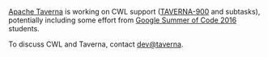 [Apache Taverna](http://taverna.incubator.apache.org/) is working on CWL support ([TAVERNA-900](https://issues.apache.org/jira/browse/TAVERNA-900) and subtasks), potentially including  some effort from
[Google Summer of Code 2016](https://developers.google.com/open-source/gsoc/) students.

To discuss CWL and Taverna, contact [dev@taverna](https://taverna.incubator.apache.org/contact#devtaverna).